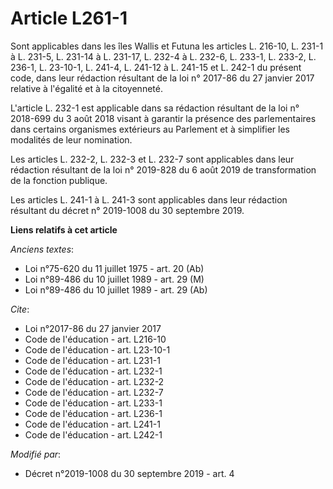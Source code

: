 # Article L261-1

Sont applicables dans les îles Wallis et Futuna les articles L. 216-10, L. 231-1 à L. 231-5, L. 231-14 à L. 231-17, L. 232-4
à L. 232-6, L. 233-1, L. 233-2, L. 236-1, L. 23-10-1, L. 241-4, L. 241-12 à L. 241-15  et L. 242-1 du présent code, dans leur
rédaction résultant de la loi n° 2017-86 du 27 janvier 2017 relative à l'égalité et à la citoyenneté.

L'article L. 232-1 est applicable dans sa rédaction résultant de la loi n° 2018-699 du 3 août 2018 visant à garantir la
présence des parlementaires dans certains organismes extérieurs au Parlement et à simplifier les modalités de leur
nomination.

Les articles L. 232-2, L. 232-3 et L. 232-7 sont applicables dans leur rédaction résultant de la loi n° 2019-828 du 6 août
2019 de transformation de la fonction publique.

Les articles L. 241-1 à L. 241-3 sont applicables dans leur rédaction résultant du décret n° 2019-1008 du 30 septembre 2019.

**Liens relatifs à cet article**

_Anciens textes_:

  - Loi n°75-620 du 11 juillet 1975 - art. 20 (Ab)
  - Loi n°89-486 du 10 juillet 1989 - art. 29 (M)
  - Loi n°89-486 du 10 juillet 1989 - art. 29 (Ab)

_Cite_:

  - Loi n°2017-86 du 27 janvier 2017
  - Code de l'éducation - art. L216-10
  - Code de l'éducation - art. L23-10-1
  - Code de l'éducation - art. L231-1
  - Code de l'éducation - art. L232-1
  - Code de l'éducation - art. L232-2
  - Code de l'éducation - art. L232-7
  - Code de l'éducation - art. L233-1
  - Code de l'éducation - art. L236-1
  - Code de l'éducation - art. L241-1
  - Code de l'éducation - art. L242-1

_Modifié par_:

  - Décret n°2019-1008 du 30 septembre 2019 - art. 4
